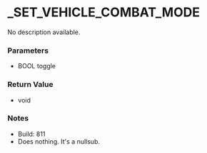 # _SET_VEHICLE_COMBAT_MODE

No description available.

### Parameters
* BOOL toggle

### Return Value
* void

### Notes
* Build: 811
* Does nothing. It's a nullsub.

